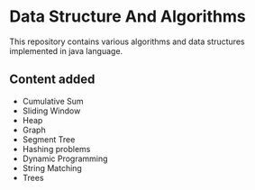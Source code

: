 # Data Structure And Algorithms
This repository contains various algorithms and data structures implemented in java language.

## Content added
- Cumulative Sum
- Sliding Window
- Heap
- Graph
- Segment Tree
- Hashing problems
- Dynamic Programming
- String Matching
- Trees

